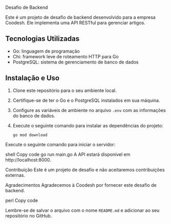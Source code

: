  Desafio de Backend

Este é um projeto de desafio de backend desenvolvido para a empresa Coodesh. Ele implementa uma API RESTful para gerenciar artigos.

## Tecnologias Utilizadas

- Go: linguagem de programação
- Chi: framework leve de roteamento HTTP para Go
- PostgreSQL: sistema de gerenciamento de banco de dados

## Instalação e Uso

1. Clone este repositório para o seu ambiente local.
2. Certifique-se de ter o Go e o PostgreSQL instalados em sua máquina.
3. Configure as variáveis de ambiente no arquivo `.env` com as informações do banco de dados.
4. Execute o seguinte comando para instalar as dependências do projeto:

   ```shell
   go mod download
Execute o seguinte comando para iniciar o servidor:

shell
Copy code
go run main.go
A API estará disponível em http://localhost:8000.

Contribuição
Este é um projeto de desafio e não aceitaremos contribuições externas.

Agradecimentos
Agradecemos à Coodesh por fornecer este desafio de backend.

perl
Copy code

Lembre-se de salvar o arquivo com o nome `README.md` e adicionar ao seu repositório no GitHub.